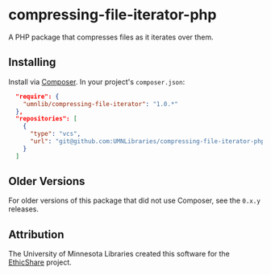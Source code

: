 # compressing-file-iterator-php

A PHP package that compresses files as it iterates over them.

## Installing

Install via [Composer](http://getcomposer.org). In your project's `composer.json`:

```json
  "require": {
    "umnlib/compressing-file-iterator": "1.0.*"
  },
  "repositories": [
    {
      "type": "vcs",
      "url": "git@github.com:UMNLibraries/compressing-file-iterator-php.git"
    }
  ]
```

## Older Versions

For older versions of this package that did not use Composer, see the `0.x.y` releases.

## Attribution

The University of Minnesota Libraries created this software for the [EthicShare](http://www.ethicshare.org/about) project.
